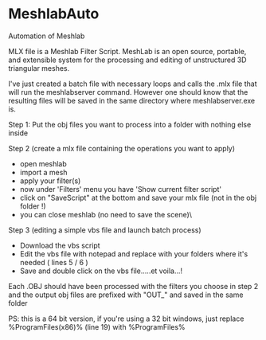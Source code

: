 # MeshlabAuto
Automation of Meshlab


MLX file is a Meshlab Filter Script. MeshLab is an open source, portable, and extensible system for the processing and editing 
of unstructured 3D triangular meshes.


I've just created a batch file with necessary loops and calls the .mlx file that will run the meshlabserver 
command. However one should know that the resulting files will be saved in the same directory where 
meshlabserver.exe is.

Step 1:
Put the obj files you want to process into a folder with nothing else inside

Step 2 (create a mlx file containing the operations you want to apply)
- open meshlab
- import a mesh
- apply your filter(s)
- now under 'Filters' menu you have 'Show current filter script'
- click on "SaveScript" at the bottom and save your mlx file (not in the obj folder !)
- you can close meshlab (no need to save the scene)\

Step 3 (editing a simple vbs file and launch batch process)
- Download the vbs script
- Edit the vbs file with notepad and replace with your folders where it's needed ( lines 5 / 6 )
- Save and double click on the vbs file.....et voila...!

Each .OBJ should have been processed with the filters you choose in step 2 and the output obj files are prefixed with "OUT_" and saved in the same folder

PS: this is a 64 bit version, if you're using a 32 bit windows, just replace %ProgramFiles(x86)% (line 19) with %ProgramFiles%


